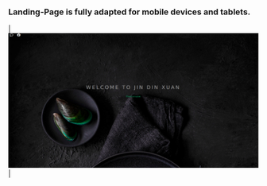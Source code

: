 ### Landing-Page is fully adapted for mobile devices and tablets.


|<img src="https://github.com/melvin-rulit/Landing-Page/blob/master/images/scrinshot.png" width="1250">|
